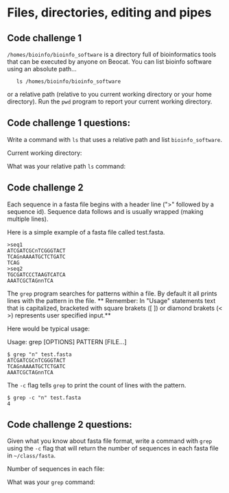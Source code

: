 Files, directories, editing and pipes
=====================================

## Code challenge 1

`/homes/bioinfo/bioinfo_software` is a directory full of bioinformatics tools that can be executed by anyone on Beocat. You can list bioinfo software using an absolute path...

       ls /homes/bioinfo/bioinfo_software

or a relative path (relative to you current working directory or your home directory). Run the `pwd` program to report your current working directory. 

## Code challenge 1 questions:
Write a command with `ls` that uses a relative path and list `bioinfo_software`.

Current working directory:

What was your relative path `ls` command:

## Code challenge 2

Each sequence in a fasta file begins with a header line (">" followed by a sequence id). Sequence data follows and is usually wrapped (making multiple lines).

Here is a simple example of a fasta file called test.fasta.

```
>seq1
ATCGATCGCnTCGGGTACT
TCAGnAAAATGCTCTGATC
TCAG
>seq2
TGCGATCCCTAAGTCATCA
AAATCGCTAGnnTCA
```

The `grep` program searches for patterns within a file. By default it all prints lines with the pattern in the file. ** Remember: In "Usage" statements text that is capitalized, bracketed with square brakets ([ ]) or diamond brakets (< >) represents user specified input.**

Here would be typical usage:

   Usage:   grep [OPTIONS] PATTERN [FILE...]

```
$ grep "n" test.fasta
ATCGATCGCnTCGGGTACT
TCAGnAAAATGCTCTGATC
AAATCGCTAGnnTCA
```
The `-c` flag tells `grep` to print the count of lines with the pattern.

```
$ grep -c "n" test.fasta
4
```

## Code challenge 2 questions:
Given what you know about fasta file format, write a command with `grep` using the `-c` flag that will return the number of sequences in each fasta file in `~/class/fasta`.

Number of sequences in each file:

What was your `grep` command:
